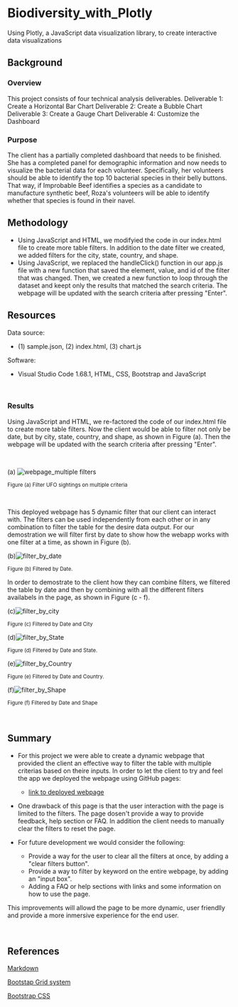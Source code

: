 # Biodiversity_with_Plotly
Using Plotly, a JavaScript data visualization library, to create interactive data visualizations

## Background
### Overview
This project consists of four technical analysis deliverables.
Deliverable 1: Create a Horizontal Bar Chart
Deliverable 2: Create a Bubble Chart
Deliverable 3: Create a Gauge Chart
Deliverable 4: Customize the Dashboard

### Purpose
The client has a partially completed dashboard that  needs to be finished. She has a completed panel for demographic information and now needs to visualize the bacterial data for each volunteer. Specifically, her volunteers should be able to identify the top 10 bacterial species in their belly buttons. That way, if Improbable Beef identifies a species as a candidate to manufacture synthetic beef, Roza's volunteers will be able to identify whether that species is found in their navel.


## Methodology
- Using JavaScript and HTML, we modifyied the code in our index.html file to create more table filters. In addition to the date filter we created, we added filters for the city, state, country, and shape. 
- Using JavaScript, we replaced the handleClick() function in our app.js file with a new function that saved the element, value, and id of the filter that was changed. Then, we created a new function to loop through the dataset and keept only the results that matched the search criteria. The webpage will be updated with the search criteria after pressing "Enter".

## Resources
 
Data source:
- (1) sample.json, (2) index.html, (3) chart.js
 
Software:
- Visual Studio Code 1.68.1, HTML, CSS, Bootstrap and JavaScript
 
<br/>

### Results

Using JavaScript and HTML, we re-factored the code of our index.html file to create more table filters. Now the client would be able to filter not only be date, but by city, state, country, and shape, as shown in Figure (a). Then the webpage will be updated with the search criteria after pressing "Enter".

<br/>

(a) ![webpage_multiple filters](./static/images/webpage_multiple%20filters.png)

<sub> Figure (a) Filter UFO sightings on multiple criteria

<br/>

This deployed webpage has 5 dynamic filter that our client can interact with. The filters can be used independently from each other or in any combination to filter the table for the desire data output. For our demostration we will filter first by date to show how the webapp works with one filter at a time, as shown in Figure (b).

(b)![filter_by_date](./static/images/filter_by_date.png)

<sub> Figure (b) Filtered by Date.

In order to demostrate to the client how they can combine filters, we filtered the table by date and then by combining with all the different filters availabels in the page, as shown in Figure (c - f).

(c)![filter_by_city](./static/images/filter_by_city.png)

<sub> Figure (c) Filtered by Date and City

(d)![filter_by_State](./static/images/filter_by_state.png)

<sub> Figure (d) Filtered by Date and State.

(e)![filter_by_Country](./static/images/filter_by_country.png)

<sub> Figure (e) Filtered by Date and Country.

(f)![filter_by_Shape](./static/images/filter_by_shape.png)
 
<sub> Figure (f) Filtered by Date and Shape

<br/>


## Summary

- For this project we were able to create a dynamic webpage that provided the client an effective way to filter the table with multiple criterias based on theire inputs. In order to let the client to try and feel the app we deployed the webpage using GitHub pages:

     - [link to deployed webpage](https://l-aldarondo.github.io/Biodiversity_with_Plotly/)

- One drawback of this page is that the user interaction with the page is limited to the filters. The page dosen't provide a way to provide feedback, help section or FAQ. In addition the client needs to manually clear the filters to reset the page.

- For future development we would consider the following:
    - Provide a way for the user to clear all the filters at once, by adding a "clear filters button".
    - Provide a way to filter by keyword on the entire webpage, by adding an "input box".
    - Adding a FAQ or help sections with links and some information on how to use the page.

This improvements will allowd the page to be more dynamic, user friendlly and provide a more inmersive experience for the end user.

<br/>

## References

[Markdown](https://docs.github.com/en/get-started/writing-on-github/getting-started-with-writing-and-formatting-on-github/basic-writing-and-formatting-syntax)
 
[Bootstap Grid system](https://getbootstrap.com/docs/3.3/examples/grid/)
 
[Bootstrap CSS](https://getbootstrap.com/docs/3.3/css/)



